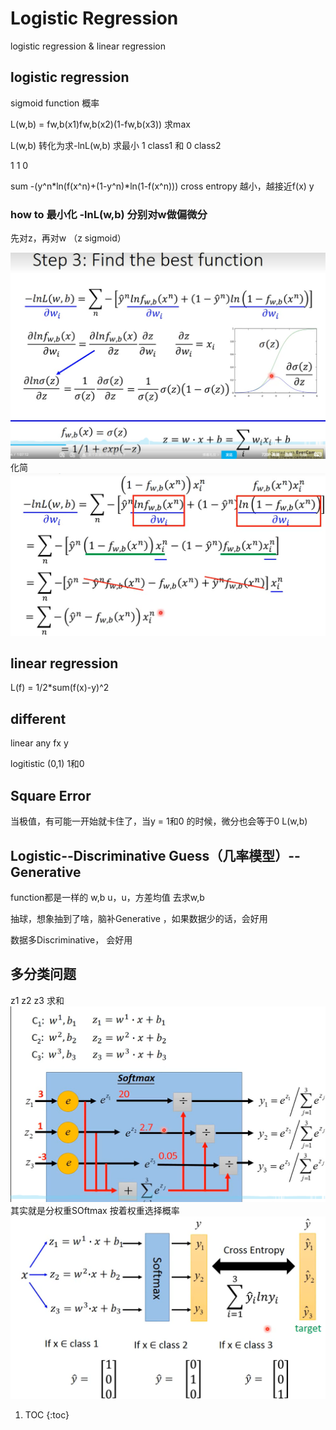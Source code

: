# Logistic Regression
logistic regression   &   linear regression

## logistic regression 
sigmoid function 概率

L(w,b) = fw,b(x1)fw,b(x2)(1-fw,b(x3)) 求max

L(w,b) 转化为求-lnL(w,b)  求最小   1 class1 和 0 class2

1  1  0

sum -(y^n*ln(f(x^n)+(1-y^n)*ln(1-f(x^n)))   cross entropy  越小，越接近f(x)  y


### how to 最小化  -lnL(w,b)  分别对w做偏微分
先对z，再对w    （z sigmoid） 

![](/images/1660540053266.jpg "第三步，偏微分")
 化简
![](/images/1660540978399.png "偏微分")



## linear regression
L(f) = 1/2*sum(f(x)-y)^2


## different
linear any fx y

logitistic (0,1)  1和0 


## Square Error
当极值，有可能一开始就卡住了，当y = 1和0 的时候，微分也会等于0 L(w,b)

## Logistic--Discriminative   Guess（几率模型）--Generative
function都是一样的    w,b               u，u，方差均值 去求w,b

抽球，想象抽到了啥，脑补Generative ，如果数据少的话，会好用

数据多Discriminative， 会好用

## 多分类问题
z1 z2 z3   求和  
![](/images/1660542389996.png "偏微分")
其实就是分权重SOftmax  按着权重选择概率
![](/images/1660542589930.png "偏微分")

1. TOC
{:toc}
